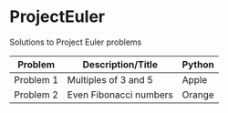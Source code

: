 # ProjectEuler
Solutions to Project Euler problems

| __Problem__ | __Description/Title__ | __Python__ |
|-------------|------------|------------|
| Problem 1   | Multiples of 3 and 5     | Apple      |
| Problem 2   | Even Fibonacci numbers | Orange     |
